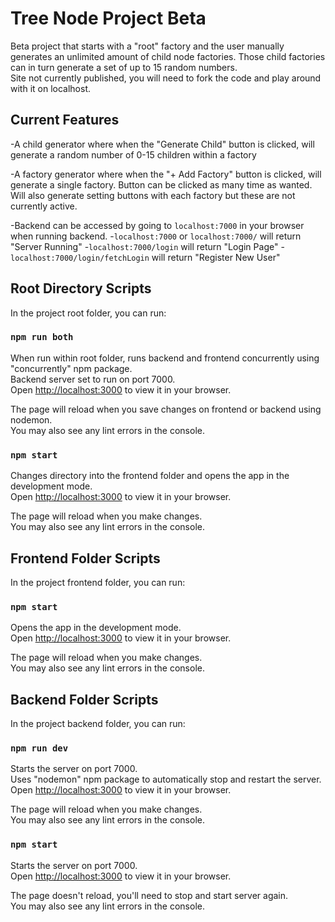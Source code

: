 # Tree Node Project Beta

Beta project that starts with a "root" factory and the user manually generates an unlimited amount of child node factories. Those child factories can in turn generate a set of up to 15 random numbers.\
Site not currently published, you will need to fork the code and play around with it on localhost.

## Current Features

-A child generator where when the "Generate Child" button is clicked, will generate a random number of 0-15 children within a factory

-A factory generator where when the "+ Add Factory" button is clicked, will generate a single factory. Button can be clicked as many time as wanted. Will also generate setting buttons with each factory but these are not currently active.

-Backend can be accessed by going to `localhost:7000` in your browser when running backend.
-`localhost:7000` or `localhost:7000/` will return "Server Running"
-`localhost:7000/login` will return "Login Page"
-`localhost:7000/login/fetchLogin` will return "Register New User"

## Root Directory Scripts

In the project root folder, you can run:

### `npm run both`

When run within root folder, runs backend and frontend concurrently using "concurrently" npm package.\
Backend server set to run on port 7000.\
Open [http://localhost:3000](http://localhost:3000) to view it in your browser.

The page will reload when you save changes on frontend or backend using nodemon.\
You may also see any lint errors in the console.

### `npm start`

Changes directory into the frontend folder and opens the  app in the development mode.\
Open [http://localhost:3000](http://localhost:3000) to view it in your browser.

The page will reload when you make changes.\
You may also see any lint errors in the console.


## Frontend Folder Scripts

In the project frontend folder, you can run:

### `npm start`

Opens the  app in the development mode.\
Open [http://localhost:3000](http://localhost:3000) to view it in your browser.

The page will reload when you make changes.\
You may also see any lint errors in the console.


## Backend Folder Scripts

In the project backend folder, you can run:

### `npm run dev`

Starts the server on port 7000.\
Uses "nodemon" npm package to automatically stop and restart the server.\
Open [http://localhost:3000](http://localhost:3000) to view it in your browser.

The page will reload when you make changes.\
You may also see any lint errors in the console.

### `npm start`

Starts the server on port 7000.\
Open [http://localhost:3000](http://localhost:3000) to view it in your browser.

The page doesn't reload, you'll need to stop and start server again.\
You may also see any lint errors in the console.